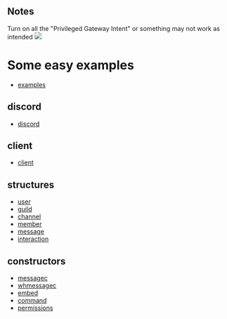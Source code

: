Notes
---
Turn on all the "Privileged Gateway Intent" or something may not work as intended
![](https://raw.githubusercontent.com/devonium/gm-discordAPI/doc/privileged_gateway_intents.png)


# Some easy examples
* [examples](https://github.com/devonium/gm-discordAPI/blob/doc/examples.md)

discord
---

* [discord](https://github.com/devonium/gm-discordAPI/blob/doc/discord.md)

client
---
* [client](https://github.com/devonium/gm-discordAPI/blob/doc/client.md)

structures
---

* [user](https://github.com/devonium/gm-discordAPI/blob/doc/user.md)
* [guild](https://github.com/devonium/gm-discordAPI/blob/doc/guild.md)
* [channel](https://github.com/devonium/gm-discordAPI/blob/doc/channel.md)
* [member](https://github.com/devonium/gm-discordAPI/blob/doc/member.md)
* [message](https://github.com/devonium/gm-discordAPI/blob/doc/message.md)
* [interaction](https://github.com/devonium/gm-discordAPI/blob/doc/userinteraction.md)

constructors
---
* [messagec](https://github.com/devonium/gm-discordAPI/blob/doc/messagec.md#messagec)
* [whmessagec](https://github.com/devonium/gm-discordAPI/blob/doc/whmessagec.md#whmessagec)
* [embed](https://github.com/devonium/gm-discordAPI/blob/doc/embed.md)
* [command](https://github.com/devonium/gm-discordAPI/blob/doc/command.md)
* [permissions](https://github.com/devonium/gm-discordAPI/blob/doc/permissions.md)
